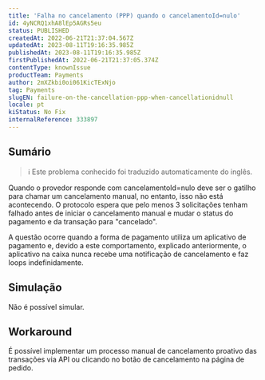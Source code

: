 ```yaml
---
title: 'Falha no cancelamento (PPP) quando o cancelamentoId=nulo'
id: 4yNCRQ1xhA8lEp5AGRs5eu
status: PUBLISHED
createdAt: 2022-06-21T21:37:04.567Z
updatedAt: 2023-08-11T19:16:35.985Z
publishedAt: 2023-08-11T19:16:35.985Z
firstPublishedAt: 2022-06-21T21:37:05.374Z
contentType: knownIssue
productTeam: Payments
author: 2mXZkbi0oi061KicTExNjo
tag: Payments
slugEN: failure-on-the-cancellation-ppp-when-cancellationidnull
locale: pt
kiStatus: No Fix
internalReference: 333897
---
```


## Sumário

>ℹ️ Este problema conhecido foi traduzido automaticamente do inglês.





Quando o provedor responde com cancelamentoId=nulo deve ser o gatilho para chamar um cancelamento manual, no entanto, isso não está acontecendo. O protocolo espera que pelo menos 3 solicitações tenham falhado antes de iniciar o cancelamento manual e mudar o status do pagamento e da transação para "cancelado".

A questão ocorre quando a forma de pagamento utiliza um aplicativo de pagamento e, devido a este comportamento, explicado anteriormente, o aplicativo na caixa nunca recebe uma notificação de cancelamento e faz loops indefinidamente.



## Simulação





Não é possível simular.



## Workaround





É possível implementar um processo manual de cancelamento proativo das transações via API ou clicando no botão de cancelamento na página de pedido.

